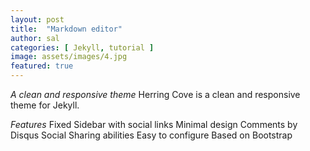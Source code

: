 ```yaml
---
layout: post
title:  "Markdown editor"
author: sal
categories: [ Jekyll, tutorial ]
image: assets/images/4.jpg
featured: true
---
```


*A clean and responsive theme*
Herring Cove is a clean and responsive theme for Jekyll.

_Features_
Fixed Sidebar with social links
Minimal design
Comments by Disqus
Social Sharing abilities
Easy to configure
Based on Bootstrap
